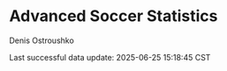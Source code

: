 # Advanced Soccer Statistics
Denis Ostroushko

<!-- gfm -->

Last successful data update: 2025-06-25 15:18:45 CST
